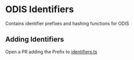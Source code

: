 
# ODIS Identifiers

Contains identifier prefixes and hashing functions for ODIS

## Adding Identifiers

Open a PR adding the Prefix to [identifiers.ts](packages/odis-identifiers/src/identifiers.ts)
